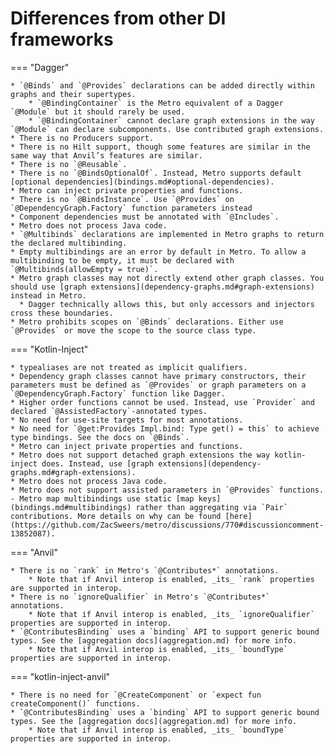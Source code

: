 # Differences from other DI frameworks

=== "Dagger"

    * `@Binds` and `@Provides` declarations can be added directly within graphs and their supertypes.
        * `@BindingContainer` is the Metro equivalent of a Dagger `@Module` but it should rarely be used.
        * `@BindingContainer` cannot declare graph extensions in the way `@Module` can declare subcomponents. Use contributed graph extensions.
    * There is no Producers support.
    * There is no Hilt support, though some features are similar in the same way that Anvil’s features are similar.
    * There is no `@Reusable`.
    * There is no `@BindsOptionalOf`. Instead, Metro supports default [optional dependencies](bindings.md#optional-dependencies).
    * Metro can inject private properties and functions.
    * There is no `@BindsInstance`. Use `@Provides` on `@DependencyGraph.Factory` function parameters instead
    * Component dependencies must be annotated with `@Includes`.
    * Metro does not process Java code.
    * `@Multibinds` declarations are implemented in Metro graphs to return the declared multibinding.
    * Empty multibindings are an error by default in Metro. To allow a multibinding to be empty, it must be declared with `@Multibinds(allowEmpty = true)`.
    * Metro graph classes may not directly extend other graph classes. You should use [graph extensions](dependency-graphs.md#graph-extensions) instead in Metro.
      * Dagger technically allows this, but only accessors and injectors cross these boundaries.
    * Metro prohibits scopes on `@Binds` declarations. Either use `@Provides` or move the scope to the source class type.

=== "Kotlin-Inject"

    * typealiases are not treated as implicit qualifiers.
    * Dependency graph classes cannot have primary constructors, their parameters must be defined as `@Provides` or graph parameters on a `@DependencyGraph.Factory` function like Dagger.
    * Higher order functions cannot be used. Instead, use `Provider` and declared `@AssistedFactory`-annotated types.
    * No need for use-site targets for most annotations.
    * No need for `@get:Provides Impl.bind: Type get() = this` to achieve type bindings. See the docs on `@Binds`.
    * Metro can inject private properties and functions.
    * Metro does not support detached graph extensions the way kotlin-inject does. Instead, use [graph extensions](dependency-graphs.md#graph-extensions).
    * Metro does not process Java code.
    * Metro does not support assisted parameters in `@Provides` functions.
    - Metro map multibindings use static [map keys](bindings.md#multibindings) rather than aggregating via `Pair` contributions. More details on why can be found [here](https://github.com/ZacSweers/metro/discussions/770#discussioncomment-13852087).

=== "Anvil"

    * There is no `rank` in Metro's `@Contributes*` annotations.
        * Note that if Anvil interop is enabled, _its_ `rank` properties are supported in interop.
    * There is no `ignoreQualifier` in Metro's `@Contributes*` annotations.
        * Note that if Anvil interop is enabled, _its_ `ignoreQualifier` properties are supported in interop.
    * `@ContributesBinding` uses a `binding` API to support generic bound types. See the [aggregation docs](aggregation.md) for more info.
        * Note that if Anvil interop is enabled, _its_ `boundType` properties are supported in interop.

=== "kotlin-inject-anvil"

    * There is no need for `@CreateComponent` or `expect fun createComponent()` functions.
    * `@ContributesBinding` uses a `binding` API to support generic bound types. See the [aggregation docs](aggregation.md) for more info.
        * Note that if Anvil interop is enabled, _its_ `boundType` properties are supported in interop.
